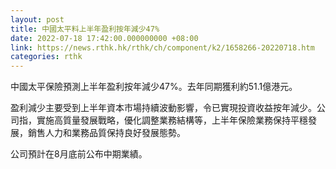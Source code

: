 ```yaml
---
layout: post
title: 中國太平料上半年盈利按年減少47%
date: 2022-07-18 17:42:00.000000000 +08:00
link: https://news.rthk.hk/rthk/ch/component/k2/1658266-20220718.htm
categories: rthk
---
```


中國太平保險預測上半年盈利按年減少47%。去年同期獲利約51.1億港元。

盈利減少主要受到上半年資本市場持續波動影響，令已實現投資收益按年減少。公司指，實施高質量發展戰略，優化調整業務結構等，上半年保險業務保持平穩發展，銷售人力和業務品質保持良好發展態勢。

公司預計在8月底前公布中期業績。
